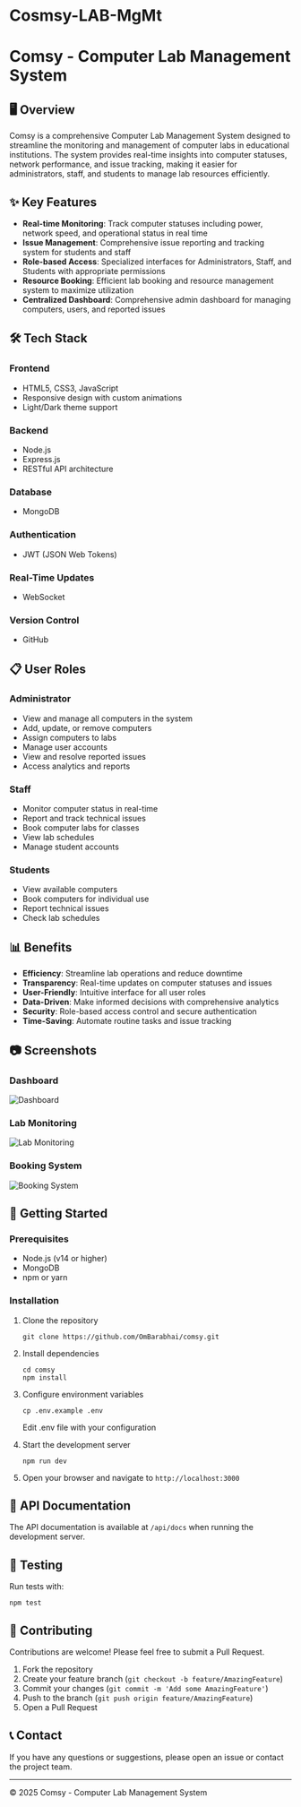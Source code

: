 # Cosmsy-LAB-MgMt
# Comsy - Computer Lab Management System

## 🖥️ Overview

Comsy is a comprehensive Computer Lab Management System designed to streamline the monitoring and management of computer labs in educational institutions. The system provides real-time insights into computer statuses, network performance, and issue tracking, making it easier for administrators, staff, and students to manage lab resources efficiently.

## ✨ Key Features

- **Real-time Monitoring**: Track computer statuses including power, network speed, and operational status in real time
- **Issue Management**: Comprehensive issue reporting and tracking system for students and staff
- **Role-based Access**: Specialized interfaces for Administrators, Staff, and Students with appropriate permissions
- **Resource Booking**: Efficient lab booking and resource management system to maximize utilization
- **Centralized Dashboard**: Comprehensive admin dashboard for managing computers, users, and reported issues

## 🛠️ Tech Stack

### Frontend
- HTML5, CSS3, JavaScript
- Responsive design with custom animations
- Light/Dark theme support

### Backend
- Node.js
- Express.js
- RESTful API architecture

### Database
- MongoDB

### Authentication
- JWT (JSON Web Tokens)

### Real-Time Updates
- WebSocket

### Version Control
- GitHub

## 📋 User Roles

### Administrator
- View and manage all computers in the system
- Add, update, or remove computers
- Assign computers to labs
- Manage user accounts
- View and resolve reported issues
- Access analytics and reports

### Staff
- Monitor computer status in real-time
- Report and track technical issues
- Book computer labs for classes
- View lab schedules
- Manage student accounts

### Students
- View available computers
- Book computers for individual use
- Report technical issues
- Check lab schedules

## 📊 Benefits

- **Efficiency**: Streamline lab operations and reduce downtime
- **Transparency**: Real-time updates on computer statuses and issues
- **User-Friendly**: Intuitive interface for all user roles
- **Data-Driven**: Make informed decisions with comprehensive analytics
- **Security**: Role-based access control and secure authentication
- **Time-Saving**: Automate routine tasks and issue tracking

## 📷 Screenshots

### Dashboard
![Dashboard](/api/placeholder/400/200)

### Lab Monitoring
![Lab Monitoring](/api/placeholder/400/200)

### Booking System
![Booking System](/api/placeholder/400/200)

## 🚀 Getting Started

### Prerequisites
- Node.js (v14 or higher)
- MongoDB
- npm or yarn

### Installation

1. Clone the repository
   ```
   git clone https://github.com/OmBarabhai/comsy.git
   ```

2. Install dependencies
   ```
   cd comsy
   npm install
   ```

3. Configure environment variables
   ```
   cp .env.example .env
   ```
   Edit .env file with your configuration

4. Start the development server
   ```
   npm run dev
   ```

5. Open your browser and navigate to `http://localhost:3000`

## 🔄 API Documentation

The API documentation is available at `/api/docs` when running the development server.

## 🧪 Testing

Run tests with:
```
npm test
```

## 🤝 Contributing

Contributions are welcome! Please feel free to submit a Pull Request.

1. Fork the repository
2. Create your feature branch (`git checkout -b feature/AmazingFeature`)
3. Commit your changes (`git commit -m 'Add some AmazingFeature'`)
4. Push to the branch (`git push origin feature/AmazingFeature`)
5. Open a Pull Request

## 📞 Contact

If you have any questions or suggestions, please open an issue or contact the project team.

---

&copy; 2025 Comsy - Computer Lab Management System
